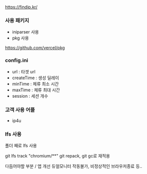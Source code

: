 https://findip.kr/

### 사용 패키지
- iniparser 사용
- pkg 사용

https://github.com/vercel/pkg

### config.ini
- url : 타겟 url
- createTime : 생성 딜레이
- minTime : 체류 최소 시간
- maxTime : 체류 최대 시간
- session : 세션 개수

### 고객 사용 어플 
- ip4u

### lfs 사용
폴더 째로 lfs 사용

git lfs track "chromium/**"
git repack, git gc로 재적용


다듬어야할 부분 / 앱 개선
듀얼모니터 작동불가, 비정상적인 브라우저종료 등..